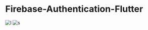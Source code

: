 # Firebase-Authentication-Flutter

![l](https://user-images.githubusercontent.com/90784719/219883380-59a54f5c-72f8-4c9c-b137-953aa19f8a86.jpg)
![s](https://user-images.githubusercontent.com/90784719/219883382-8457b03c-9007-4f9d-a59b-8c1af06a9f79.jpg)
